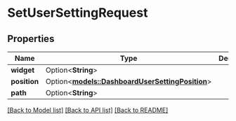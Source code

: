 # SetUserSettingRequest

## Properties

Name | Type | Description | Notes
------------ | ------------- | ------------- | -------------
**widget** | Option<**String**> |  | [optional]
**position** | Option<[**models::DashboardUserSettingPosition**](DashboardUserSetting_position.md)> |  | [optional]
**path** | Option<**String**> |  | [optional]

[[Back to Model list]](../README.md#documentation-for-models) [[Back to API list]](../README.md#documentation-for-api-endpoints) [[Back to README]](../README.md)


